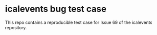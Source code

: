# icalevents bug test case

This repo contains a reproducible test case for Issue 69 of the icalevents repository.
